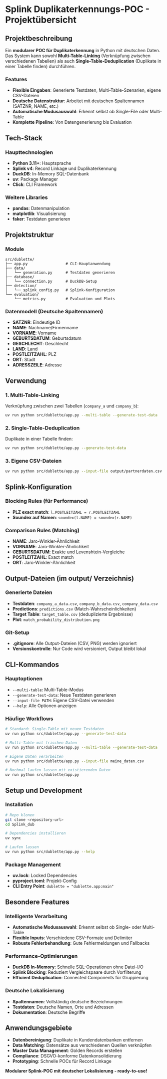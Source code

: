 # Splink Duplikaterkennungs-POC - Projektübersicht

## Projektbeschreibung

Ein **modularer POC für Duplikaterkennung** in Python mit deutschen Daten. Das System kann sowohl **Multi-Table-Linking** (Verknüpfung zwischen verschiedenen Tabellen) als auch **Single-Table-Deduplication** (Duplikate in einer Tabelle finden) durchführen.

### Features
- **Flexible Eingaben**: Generierte Testdaten, Multi-Table-Szenarien, eigene CSV-Dateien
- **Deutsche Datenstruktur**: Arbeitet mit deutschen Spaltennamen (SATZNR, NAME, etc.)
- **Automatische Modusauswahl**: Erkennt selbst ob Single-File oder Multi-Table
- **Komplette Pipeline**: Von Datengenerierung bis Evaluation

## Tech-Stack

### Haupttechnologien
- **Python 3.11+**: Hauptsprache
- **Splink v4**: Record Linkage und Duplikaterkennung
- **DuckDB**: In-Memory SQL-Datenbank
- **uv**: Package Manager
- **Click**: CLI Framework

### Weitere Libraries
- **pandas**: Datenmanipulation
- **matplotlib**: Visualisierung
- **faker**: Testdaten generieren

## Projektstruktur

### Module
```
src/dublette/
├── app.py                 # CLI-Hauptanwendung
├── data/
│   └── generation.py      # Testdaten generieren
├── database/
│   └── connection.py      # DuckDB-Setup
├── detection/
│   └── splink_config.py   # Splink-Konfiguration
└── evaluation/
    └── metrics.py         # Evaluation und Plots
```

### Datenmodell (Deutsche Spaltennamen)
- **SATZNR**: Eindeutige ID
- **NAME**: Nachname/Firmenname
- **VORNAME**: Vorname
- **GEBURTSDATUM**: Geburtsdatum
- **GESCHLECHT**: Geschlecht
- **LAND**: Land
- **POSTLEITZAHL**: PLZ
- **ORT**: Stadt
- **ADRESSZEILE**: Adresse

## Verwendung

### 1. Multi-Table-Linking
Verknüpfung zwischen zwei Tabellen (`company_a` und `company_b`):
```bash
uv run python src/dublette/app.py --multi-table --generate-test-data
```

### 2. Single-Table-Deduplication
Duplikate in einer Tabelle finden:
```bash
uv run python src/dublette/app.py --generate-test-data
```

### 3. Eigene CSV-Dateien
```bash
uv run python src/dublette/app.py --input-file output/partnerdaten.csv
```

## Splink-Konfiguration

### Blocking Rules (für Performance)
- **PLZ exact match**: `l.POSTLEITZAHL = r.POSTLEITZAHL`
- **Soundex auf Namen**: `soundex(l.NAME) = soundex(r.NAME)`

### Comparison Rules (Matching)
- **NAME**: Jaro-Winkler-Ähnlichkeit 
- **VORNAME**: Jaro-Winkler-Ähnlichkeit
- **GEBURTSDATUM**: Exakte und Levenshtein-Vergleiche
- **POSTLEITZAHL**: Exact match
- **ORT**: Jaro-Winkler-Ähnlichkeit

## Output-Dateien (im output/ Verzeichnis)

### Generierte Dateien
- **Testdaten**: `company_a_data.csv`, `company_b_data.csv`, `company_data.csv`
- **Predictions**: `predictions.csv` (Match-Wahrscheinlichkeiten)
- **Target Table**: `target_table.csv` (deduplizierte Ergebnisse)
- **Plot**: `match_probability_distribution.png`

### Git-Setup
- **.gitignore**: Alle Output-Dateien (CSV, PNG) werden ignoriert
- **Versionskontrolle**: Nur Code wird versioniert, Output bleibt lokal

## CLI-Kommandos

### Hauptoptionen
- `--multi-table`: Multi-Table-Modus
- `--generate-test-data`: Neue Testdaten generieren
- `--input-file PATH`: Eigene CSV-Datei verwenden
- `--help`: Alle Optionen anzeigen

### Häufige Workflows
```bash
# Standard: Single-Table mit neuen Testdaten
uv run python src/dublette/app.py --generate-test-data

# Multi-Table mit frischen Daten
uv run python src/dublette/app.py --multi-table --generate-test-data

# Eigene Daten verarbeiten
uv run python src/dublette/app.py --input-file meine_daten.csv

# Nochmal laufen lassen mit existierenden Daten
uv run python src/dublette/app.py
```

## Setup und Development

### Installation
```bash
# Repo klonen
git clone <repository-url>
cd Splink_dub

# Dependencies installieren
uv sync

# Laufen lassen
uv run python src/dublette/app.py --help
```

### Package Management
- **uv.lock**: Locked Dependencies
- **pyproject.toml**: Projekt-Config
- **CLI Entry Point**: `dublette = "dublette.app:main"`

## Besondere Features

### Intelligente Verarbeitung
- **Automatische Modusauswahl**: Erkennt selbst ob Single- oder Multi-Table
- **Flexible Inputs**: Verschiedene CSV-Formate und Delimiter
- **Robuste Fehlerbehandlung**: Gute Fehlermeldungen und Fallbacks

### Performance-Optimierungen
- **DuckDB In-Memory**: Schnelle SQL-Operationen ohne Datei-I/O
- **Splink Blocking**: Reduziert Vergleichspaare durch Vorfilterung
- **Efficient Deduplication**: Connected Components für Gruppierung

### Deutsche Lokalisierung
- **Spaltennamen**: Vollständig deutsche Bezeichnungen
- **Testdaten**: Deutsche Namen, Orte und Adressen
- **Dokumentation**: Deutsche Begriffe

## Anwendungsgebiete

- **Datenbereinigung**: Duplikate in Kundendatenbanken entfernen
- **Data Matching**: Datensätze aus verschiedenen Quellen verknüpfen
- **Master Data Management**: Golden Records erstellen
- **Compliance**: DSGVO-konforme Datenkonsolidierung
- **Prototyping**: Schnelle POCs für Record Linkage

**Modularer Splink-POC mit deutscher Lokalisierung - ready-to-use!**
